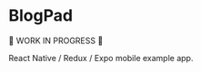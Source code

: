 # BlogPad
:construction: WORK IN PROGRESS :construction:

React Native / Redux / Expo mobile example app.
